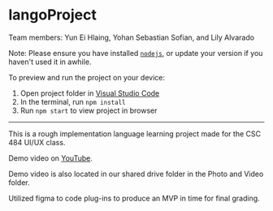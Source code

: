 
 # langoProject
Team members: Yun Ei Hlaing, Yohan Sebastian Sofian, and Lily Alvarado
  
  Note: Please ensure you have installed <code><a href="https://nodejs.org/en/download/">nodejs</a></code>, or update your version if you haven't used it in awhile.

  To preview and run the project on your device:
  1) Open project folder in <a href="https://code.visualstudio.com/download">Visual Studio Code</a>
  2) In the terminal, run `npm install`
  4) Run `npm start` to view project in browser
***
  This is a rough implementation language learning project made for the CSC 484 UI/UX class.

  Demo video on <a href="https://youtu.be/TKCijOcwr24">YouTube</a>.
  
  Demo video is also located in our shared drive folder in the Photo and Video folder.
  
  Utilized figma to code plug-ins to produce an MVP in time for final grading.
